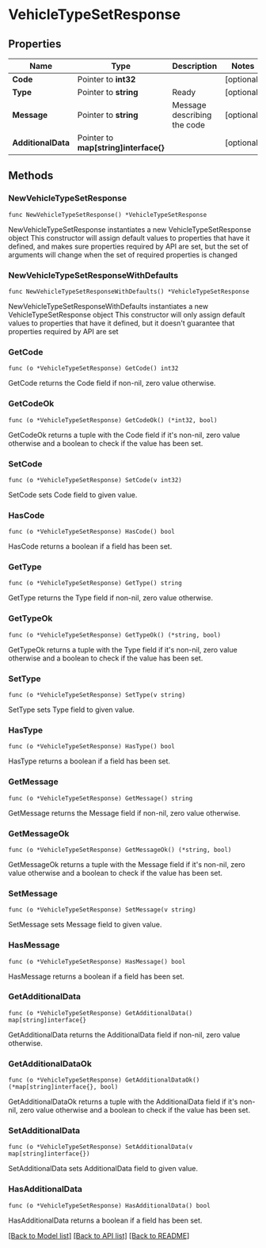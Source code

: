 # VehicleTypeSetResponse

## Properties

Name | Type | Description | Notes
------------ | ------------- | ------------- | -------------
**Code** | Pointer to **int32** |  | [optional] 
**Type** | Pointer to **string** | Ready | [optional] 
**Message** | Pointer to **string** | Message describing the code | [optional] 
**AdditionalData** | Pointer to **map[string]interface{}** |  | [optional] 

## Methods

### NewVehicleTypeSetResponse

`func NewVehicleTypeSetResponse() *VehicleTypeSetResponse`

NewVehicleTypeSetResponse instantiates a new VehicleTypeSetResponse object
This constructor will assign default values to properties that have it defined,
and makes sure properties required by API are set, but the set of arguments
will change when the set of required properties is changed

### NewVehicleTypeSetResponseWithDefaults

`func NewVehicleTypeSetResponseWithDefaults() *VehicleTypeSetResponse`

NewVehicleTypeSetResponseWithDefaults instantiates a new VehicleTypeSetResponse object
This constructor will only assign default values to properties that have it defined,
but it doesn't guarantee that properties required by API are set

### GetCode

`func (o *VehicleTypeSetResponse) GetCode() int32`

GetCode returns the Code field if non-nil, zero value otherwise.

### GetCodeOk

`func (o *VehicleTypeSetResponse) GetCodeOk() (*int32, bool)`

GetCodeOk returns a tuple with the Code field if it's non-nil, zero value otherwise
and a boolean to check if the value has been set.

### SetCode

`func (o *VehicleTypeSetResponse) SetCode(v int32)`

SetCode sets Code field to given value.

### HasCode

`func (o *VehicleTypeSetResponse) HasCode() bool`

HasCode returns a boolean if a field has been set.

### GetType

`func (o *VehicleTypeSetResponse) GetType() string`

GetType returns the Type field if non-nil, zero value otherwise.

### GetTypeOk

`func (o *VehicleTypeSetResponse) GetTypeOk() (*string, bool)`

GetTypeOk returns a tuple with the Type field if it's non-nil, zero value otherwise
and a boolean to check if the value has been set.

### SetType

`func (o *VehicleTypeSetResponse) SetType(v string)`

SetType sets Type field to given value.

### HasType

`func (o *VehicleTypeSetResponse) HasType() bool`

HasType returns a boolean if a field has been set.

### GetMessage

`func (o *VehicleTypeSetResponse) GetMessage() string`

GetMessage returns the Message field if non-nil, zero value otherwise.

### GetMessageOk

`func (o *VehicleTypeSetResponse) GetMessageOk() (*string, bool)`

GetMessageOk returns a tuple with the Message field if it's non-nil, zero value otherwise
and a boolean to check if the value has been set.

### SetMessage

`func (o *VehicleTypeSetResponse) SetMessage(v string)`

SetMessage sets Message field to given value.

### HasMessage

`func (o *VehicleTypeSetResponse) HasMessage() bool`

HasMessage returns a boolean if a field has been set.

### GetAdditionalData

`func (o *VehicleTypeSetResponse) GetAdditionalData() map[string]interface{}`

GetAdditionalData returns the AdditionalData field if non-nil, zero value otherwise.

### GetAdditionalDataOk

`func (o *VehicleTypeSetResponse) GetAdditionalDataOk() (*map[string]interface{}, bool)`

GetAdditionalDataOk returns a tuple with the AdditionalData field if it's non-nil, zero value otherwise
and a boolean to check if the value has been set.

### SetAdditionalData

`func (o *VehicleTypeSetResponse) SetAdditionalData(v map[string]interface{})`

SetAdditionalData sets AdditionalData field to given value.

### HasAdditionalData

`func (o *VehicleTypeSetResponse) HasAdditionalData() bool`

HasAdditionalData returns a boolean if a field has been set.


[[Back to Model list]](../README.md#documentation-for-models) [[Back to API list]](../README.md#documentation-for-api-endpoints) [[Back to README]](../README.md)


